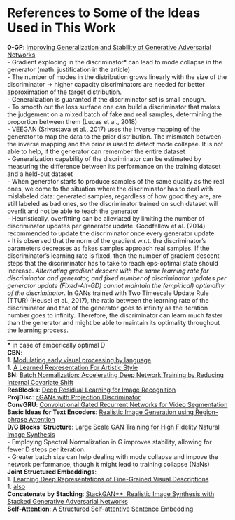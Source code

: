# References to Some of the Ideas Used in This Work

**0-GP**:   [Improving Generalization and Stability of Generative Adversarial Networks](https://arxiv.org/pdf/1902.03984.pdf)  
        - Gradient exploding in the discriminator\* can lead to mode collapse in the generator (math. justification in the article)  
        - The number of modes in the distribution grows linearly with the size of the discriminator -> higher capacity discriminators are needed for
        better approximation of the target distribution.  
        - Generalization is guaranted if the discriminator set is small enough.  
        - To smooth out the loss surface one can build a discriminator that makes the judgement on a mixed batch of fake and real samples, determining
        the proportion between them (Lucas et al., 2018)  
        - VEEGAN (Srivastava et al., 2017) uses the inverse mapping of the generator to map the data to the prior distribution. The mismatch between
        the inverse mapping and the prior is used to detect mode collapse. It is not able to help, if the generator can remember the entire dataset  
        - Generalization capability of the discriminator can be estimated by measuring the difference between its performance on the training dataset
        and a held-out dataset  
        - When generator starts to produce samples of the same quality as the real ones, we come to the situation where the discriminator has to deal
        with mislabeled data: generated samples, regardless of how good they are, are still labeled as bad ones, so the discriminator trained on such
        dataset will overfit and not be able to teach the generator  
        - Heuristically, overfitting can be alleviated by limiting the number of discriminator updates per generator update. Goodfellow et al. (2014)
        recommended to update the discriminator once every generator update  
        - It is observed that the norm of the gradient w.r.t. the discriminator’s parameters decreases as fakes samples approach real samples. If the
        discriminator’s learning rate is fixed, then the number of gradient descent steps that the discriminator has to take to reach eps-optimal
        state should increase. *Alternating gradient descent with the same learning rate for discriminator and generator, and fixed number of
        discriminator updates per generator update (Fixed-Alt-GD) cannot maintain the (empirical) optimality of the discriminator*. In GANs trained
        with Two Timescale Update Rule (TTUR) (Heusel et al., 2017), the ratio between the learning rate of the discriminator and that of the
        generator goes to infinity as the iteration number goes to infinity. Therefore, the discriminator can learn much faster than the generator
        and might be able to maintain its optimality throughout the learning process.  
        ____________________________________  
        **\*** in case of emperically optimal D  
**CBN**:  
    1. [Modulating early visual processing by language](https://arxiv.org/pdf/1707.00683.pdf)  
    1. [A Learned Representation For Artistic Style](https://arxiv.org/pdf/1610.07629.pdf)  
**BN**:     [Batch Normalization: Accelerating Deep Network Training by Reducing Internal Covariate Shift](https://arxiv.org/pdf/1502.03167.pdf)  
**ResBlocks**:  [Deep Residual Learning for Image Recognition](https://arxiv.org/pdf/1512.03385.pdf)  
**ProjDisc**:   [cGANs with Projection Discriminator](https://arxiv.org/pdf/1802.05637.pdf)  
**ConvGRU**:    [Convolutional Gated Recurrent Networks for Video Segmentation](https://arxiv.org/pdf/1611.05435.pdf)  
**Basic Ideas for Text Encoders**:  [Realistic Image Generation using Region-phrase Attention](https://arxiv.org/pdf/1902.05395.pdf)  
**D/G Blocks' Structure**:     [Large Scale GAN Training for High Fidelity Natural Image Synthesis](https://arxiv.org/pdf/1809.11096.pdf)  
        - Employing Spectral Normalization in G improves stability, allowing for fewer D steps per iteration.  
        - Greater batch size can help dealing with mode collapse and impove the network performance, though it might lead to training collapse (NaNs)  
**Joint Structured Embeddings**:  
    1. [Learning Deep Representations of Fine-Grained Visual Descriptions](https://arxiv.org/pdf/1605.05395.pdf)  
    1. [also](https://www.cv-foundation.org/openaccess/content_cvpr_2015/papers/Akata_Evaluation_of_Output_2015_CVPR_paper.pdf)  
**Concatenate by Stacking**:    [StackGAN++: Realistic Image Synthesis with Stacked Generative Adversarial Networks](https://arxiv.org/pdf/1710.10916.pdf)  
**Self-Attention**:     [A Structured Self-attentive Sentence Embedding](https://arxiv.org/pdf/1703.03130.pdf)  
